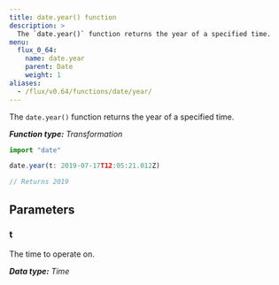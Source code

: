 ```yaml
---
title: date.year() function
description: >
  The `date.year()` function returns the year of a specified time.
menu:
  flux_0_64:
    name: date.year
    parent: Date
    weight: 1
aliases:
  - /flux/v0.64/functions/date/year/
---
```


The `date.year()` function returns the year of a specified time.

_**Function type:** Transformation_  

```js
import "date"

date.year(t: 2019-07-17T12:05:21.012Z)

// Returns 2019
```

## Parameters

### t
The time to operate on.

_**Data type:** Time_
